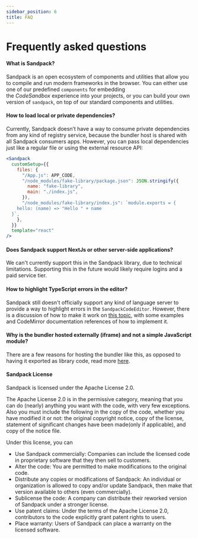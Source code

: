 ```yaml
---
sidebar_position: 6
title: FAQ
---
```


# Frequently asked questions

#### What is Sandpack?

Sandpack is an open ecosystem of components and utilities that allow you to compile and run modern frameworks in the browser. You can either use one of our predefined `components` for embedding the *CodeSandbox* experience into your projects, or you can build your own version of `sandpack`, on top of our standard components and utilities.

#### How to load local or private dependencies?

Currently, Sandpack doesn’t have a way to consume private dependencies from any kind of registry service, because the bundler host is shared with all Sandpack consumers apps. However, you can pass local dependencies just like a regular file or using the external resource API:

```jsx
<Sandpack
  customSetup={{
    files: {
      "/App.js": APP_CODE,
      "/node_modules/fake-library/package.json": JSON.stringify({
        name: "fake-library",
        main: "./index.js",
      }),
      "/node_modules/fake-library/index.js": `module.exports = {
    hello: (name) => "Hello " + name
  }`,
    },
  }}
  template="react"
/>
```

#### Does Sandpack support NextJs or other server-side applications?

We can't currently support this in the Sandpack library, due to technical limitations. Supporting this in the future would likely require logins and a paid service tier.

#### How to highlight TypeScript errors in the editor?

Sandpack still doesn't officially support any kind of language server to provide a way to highlight errors in the `SandpackCodeEditor`. However, there is a discussion of how to make it work on [this topic](https://github.com/codesandbox/sandpack/discussions/237), with some examples and CodeMirror documentation references of how to implement it.

#### Why is the bundler hosted externally (iframe) and not a simple JavaScript module?

There are a few reasons for hosting the bundler like this, as opposed to having it exported as library code, read more [here](/advanced-usage/client#why).

#### Sandpack License

Sandpack is licensed under the Apache License 2.0.

The Apache License 2.0 is in the permissive category, meaning that you can do (nearly) anything you want with the code, with very few exceptions. Also you must include the following in the copy of the code, whether you have modified it or not: the original copyright notice, copy of the license, statement of significant changes have been made(only if applicable), and copy of the notice file.


Under this license, you can

- Use Sandpack commercially: Companies can include the licensed code in proprietary software that they then sell to customers.
- Alter the code: You are permitted to make modifications to the original code.
- Distribute any copies or modifications of Sandpack: An individual or organization is allowed to copy and/or update Sandpack, then make that version available to others (even commercially).
- Sublicense the code: A company can distribute their reworked version of Sandpack under a stronger license.
- Use patent claims: Under the terms of the Apache License 2.0, contributors to the code explicitly grant patent rights to users.
- Place warranty: Users of Sandpack can place a warranty on the licensed software.
